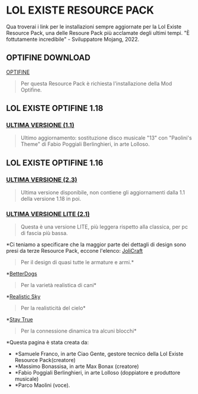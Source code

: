 # **LOL EXISTE RESOURCE PACK**
Qua troverai i link per le installazioni sempre aggiornate per la Lol Existe Resource Pack, una delle Resoure Pack più acclamate degli ultimi tempi.
"È fottutamente incredibile" - Sviluppatore Mojang, 2022.
## **OPTIFINE DOWNLOAD**

[OPTIFINE](https://optifine.net/downloads)
> Per questa Resource Pack è richiesta l'installazione della Mod Optifine.

## **LOL EXISTE OPTIFINE 1.18**

### [ULTIMA VERSIONE (1.1)](https://github.com/CiaoGente24/Lol-Existe-Resource-Pack-MC/raw/main/LOL%20EXISTE%20%5BOptifine%201.18%5D%20v1.1.zip)
> Ultimo aggiornamento: sostituzione disco musicale "13" con "Paolini's Theme" di Fabio Poggiali Berlinghieri, in arte Lolloso.

## **LOL EXISTE OPTIFINE 1.16**

### [ULTIMA VERSIONE (2.3)](https://github.com/CiaoGente24/Lol-Existe-Resource-Pack-MC/raw/main/BONAX%20CG%20RP%202.3.zip)
> Ultima versione disponibile, non contiene gli aggiornamenti dalla 1.1 della versione 1.18 in poi.

### [ULTIMA VERSIONE LITE (2.1)](https://github.com/CiaoGente24/Lol-Existe-Resource-Pack-MC/raw/main/BONAX%20e%20CG%202.1%20LITE.zip)
> Questa è una versione LITE, più leggera rispetto alla classica, per pc di fascia più bassa.


*Ci teniamo a specificare che la maggior parte dei dettagli di design sono presi da terze Resource Pack, eccone l'elenco:
[JoliCraft](https://resourcepack.net/jolicraft-resource-pack/)
> Per il design di quasi tutte le armature e armi.*

*[BetterDogs](https://www.curseforge.com/minecraft/texture-packs/better-dogs)
> Per la varietà realistica di cani*

*[Realistic Sky](https://www.planetminecraft.com/texture-pack/realistic-sky-resource-pack-by-fire-eagle/)
> Per la realisticità del cielo*

*[Stay True](https://www.curseforge.com/minecraft/texture-packs/stay-true)
> Per la connessione dinamica tra alcuni blocchi*




*Questa pagina è stata creata da:
- *Samuele Franco, in arte Ciao Gente, gestore tecnico della Lol Existe Resource Pack(creatore)
- *Massimo Bonassisa, in arte Max Bonax (creatore)
- *Fabio Poggiali Berlinghieri, in arte Lolloso (doppiatore e produttore musicale)
- *Parco Maolini (voce).






